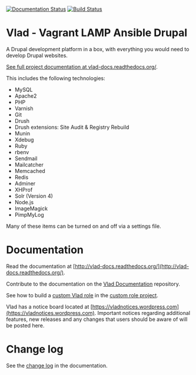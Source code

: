 [![Documentation Status](https://readthedocs.org/projects/vlad-docs/badge/?version=latest)](https://readthedocs.org/projects/vlad-docs/?badge=latest) [![Build Status](https://travis-ci.org/hashbangcode/vlad.svg?branch=dev)](https://travis-ci.org/hashbangcode/vlad)

# Vlad - Vagrant LAMP Ansible Drupal

A Drupal development platform in a box, with everything you would need to develop Drupal websites.

[See full project documentation at vlad-docs.readthedocs.org/](http://vlad-docs.readthedocs.org/).

This includes the following technologies:

* MySQL
* Apache2
* PHP
* Varnish
* Git
* Drush
* Drush extensions: Site Audit & Registry Rebuild
* Munin
* Xdebug
* Ruby
* rbenv
* Sendmail
* Mailcatcher
* Memcached
* Redis
* Adminer
* XHProf
* Solr (Version 4)
* Node.js
* ImageMagick
* PimpMyLog

Many of these items can be turned on and off via a settings file.

# Documentation

Read the documentation at [http://vlad-docs.readthedocs.org/](http://vlad-docs.readthedocs.org/).

Contribute to the documentation on the [Vlad Documentation](https://github.com/hashbangcode/vlad-docs) repository.

See how to build a [custom Vlad role](http://vlad-docs.readthedocs.org/en/latest/usage/custom_roles/) in the [custom role project](https://github.com/hashbangcode/vlad-role).

Vlad has a notice board located at [https://vladnotices.wordpress.com](https://vladnotices.wordpress.com). Important notices regarding additional features, new releases and any changes that users should be aware of will be posted here.

# Change log

See the [change log](http://vlad-docs.readthedocs.org/en/latest/project/changelog/) in the documentation.
